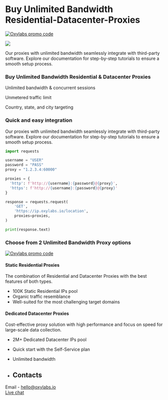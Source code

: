 # Buy Unlimited Bandwidth Residential-Datacenter-Proxies

[![Oxylabs promo code](https://github.com/oxylabs/proxy-integrations/assets/103110131/afc4dc1e-f7c8-4b3d-a729-6cd0d8563980)](https://oxylabs.io/pages/gitoxy?utm_source=877&utm_medium=affiliate&groupid=877&utm_content=unlimited-bandwidth-proxies-residential-datacenter-proxies-github&transaction_id=102f49063ab94276ae8f116d224b67)

[![](https://dcbadge.vercel.app/api/server/eWsVUJrnG5)](https://discord.gg/GbxmdGhZjq)


Our proxies with unlimited bandwidth seamlessly integrate with third-party software. Explore our documentation for step-by-step tutorials to ensure a smooth setup process.

### Buy Unlimited Bandwidth Residential & Datacenter Proxies

Unlimited bandwidth & concurrent sessions

Unmetered traffic limit

Country, state, and city targeting

### Quick and easy integration

Our proxies with unlimited bandwidth seamlessly integrate with third-party software. Explore our documentation for step-by-step tutorials to ensure a smooth setup process.

```python
import requests

username = "USER"
password = "PASS"
proxy = "1.2.3.4:60000"

proxies = {
  'http': f'http://{username}:{password}@{proxy}',
  'https': f'http://{username}:{password}@{proxy}'
}

response = requests.request(
    'GET',
    'https://ip.oxylabs.io/location',
    proxies=proxies,
)

print(response.text)

```

### Choose from 2 Unlimited Bandwidth Proxy options

[![Oxylabs promo code](https://github.com/oxylabs/Residential-Datacenter-Proxies/assets/103110131/9e2d2daa-d49a-4ca6-9e31-eba326463928)](https://oxylabs.io/location-proxy)



#### Static Residential Proxies

The combination of Residential and Datacenter Proxies with the best features of both types.
- 100K Static Residential IPs pool
- Organic traffic resemblance
- Well-suited for the most challenging target domains


#### Dedicated Datacenter Proxies

Cost-effective proxy solution with high performance and focus on speed for large-scale data collection.
- 2M+ Dedicated Datacenter IPs pool
- Quick start with the Self-Service plan
- Unlimited bandwidth

- ## Contacts
Email - hello@oxylabs.io
<br><a href="https://oxylabs.drift.click/oxybot">Live chat</a>

